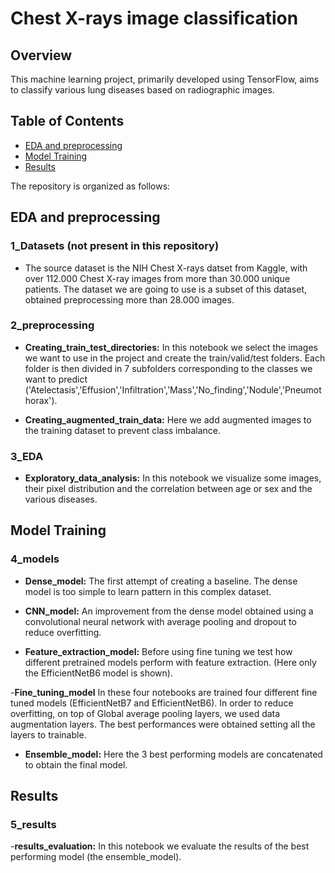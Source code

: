 # Chest X-rays image classification

## Overview

This machine learning project, primarily developed using TensorFlow, aims to classify various lung diseases based on radiographic images.

## Table of Contents

- [EDA and preprocessing](#EDA_and_preprocessing)
- [Model Training](#model-training)
- [Results](#Results)


The repository is organized as follows:

## EDA and preprocessing

### 1_Datasets (not present in this repository)

- The source dataset is the NIH Chest X-rays datset from Kaggle, with over 112.000 Chest X-ray images from more than 30.000 unique patients. The dataset we are going to use is a subset of this dataset, obtained preprocessing more than 28.000 images.

### 2_preprocessing

- **Creating_train_test_directories:** In this notebook we select the images we want to use in the project and create the train/valid/test folders. Each folder is then divided in 7 subfolders corresponding to the classes we want to predict ('Atelectasis','Effusion','Infiltration','Mass','No_finding','Nodule','Pneumothorax').

- **Creating_augmented_train_data:** Here we add augmented images to the training dataset to prevent class imbalance.

### 3_EDA

- **Exploratory_data_analysis:** In this notebook we visualize some images, their pixel distribution and the correlation between age or sex and the various diseases.

## Model Training

### 4_models

- **Dense_model:** The first attempt of creating a baseline. The dense model is too simple to learn pattern in this complex dataset.

- **CNN_model:** An improvement from the dense model obtained using a convolutional neural network with average pooling and dropout to reduce overfitting. 

- **Feature_extraction_model:** Before using fine tuning we test how different pretrained models perform with feature extraction. (Here only the EfficientNetB6 model is shown). 

-**Fine_tuning_model** In these four notebooks are trained four different fine tuned models (EfficientNetB7 and EfficientNetB6).
In order to reduce overfitting, on top of Global average pooling layers, we used data augmentation layers. The best performances were obtained setting all the layers to trainable. 

- **Ensemble_model:** Here the 3 best performing models are concatenated to obtain the final model. 

## Results

### 5_results

-**results_evaluation:** In this notebook we evaluate the results of the best performing model (the ensemble_model).

